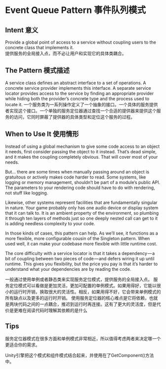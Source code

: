 # Event Queue Pattern 事件队列模式

## Intent 意义

Provide a global point of access to a service without coupling users to the concrete class that implements it.
<br>
提供服务的全局接入点，而不必让用户和实现它的具体类耦合。



## The Pattern 模式描述

A service class defines an abstract interface to a set of operations. A concrete service provider implements this interface. A separate service locator provides access to the service by finding an appropriate provider while hiding both the provider’s concrete type and the process used to locate it.
一个服务类为一系列操作定义了一个抽象的接口。一个具体的服务提供者实现这个接口。一个单独的服务定位器通过查找一个合适的提供器来提供这个服务的访问，它同时屏蔽了提供器的具体类型和定位这个服务的过程。



## When to Use It 使用情形


Instead of using a global mechanism to give some code access to an object it needs, first consider passing the object to it instead. That’s dead simple, and it makes the coupling completely obvious. That will cover most of your needs.

But… there are some times when manually passing around an object is gratuitous or actively makes code harder to read. Some systems, like logging or memory management, shouldn’t be part of a module’s public API. The parameters to your rendering code should have to do with rendering, not stuff like logging.

Likewise, other systems represent facilities that are fundamentally singular in nature. Your game probably only has one audio device or display system that it can talk to. It is an ambient property of the environment, so plumbing it through ten layers of methods just so one deeply nested call can get to it is adding needless complexity to your code.

In those kinds of cases, this pattern can help. As we’ll see, it functions as a more flexible, more configurable cousin of the Singleton pattern. When used well, it can make your codebase more flexible with little runtime cost.

The core difficulty with a service locator is that it takes a dependency — a bit of coupling between two pieces of code — and defers wiring it up until runtime. This gives you flexibility, but the price you pay is that it’s harder to understand what your dependencies are by reading the code.

一般通过使用单例或者静态类来实现服务定位模式，提供服务的全局接入点。
服务定位模式可以看做是更加灵活，更加可配置的单例模式。如果用得好，它能以很小的运行时开销，换取很大的灵活性。相反，如果用得不好，它会带来单例模式的所有缺点以及更多的运行时开销。
使用服务定位器的核心难点是它将依赖，也就是两块代码之间的一点耦合，推迟到运行时再连接。这有了更大的灵活度，但是代价是更难在阅读代码时理解其依赖的是什么


## Tips


服务定位器模式在很多方面和单例模式非常相近，所以值得考虑两者来决定哪一个更适合你的需求。

Unity引擎把这个模式和组件模式结合起来，并使用在了GetComponent()方法中。